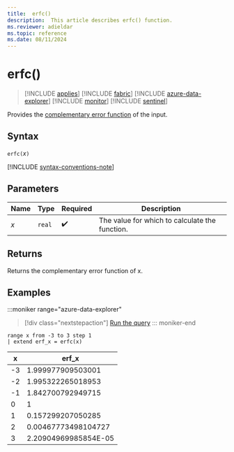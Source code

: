 ```yaml
---
title:  erfc()
description:  This article describes erfc() function.
ms.reviewer: adieldar
ms.topic: reference
ms.date: 08/11/2024
---
```

# erfc()

> [!INCLUDE [applies](../includes/applies-to-version/applies.md)] [!INCLUDE [fabric](../includes/applies-to-version/fabric.md)] [!INCLUDE [azure-data-explorer](../includes/applies-to-version/azure-data-explorer.md)] [!INCLUDE [monitor](../includes/applies-to-version/monitor.md)] [!INCLUDE [sentinel](../includes/applies-to-version/sentinel.md)]

Provides the [complementary error function](https://en.wikipedia.org/wiki/Error_function) of the input.

## Syntax

`erfc(`*x*`)`

[!INCLUDE [syntax-conventions-note](../includes/syntax-conventions-note.md)]

## Parameters

| Name | Type | Required | Description |
|--|--|--|--|
| *x* | `real` |  :heavy_check_mark: | The value for which to calculate the function. |

## Returns

Returns the complementary error function of x.

## Examples

:::moniker range="azure-data-explorer"
> [!div class="nextstepaction"]
> <a href="https://dataexplorer.azure.com/clusters/https%3a%2f%2fhelp.kusto.windows.net/databases/Samples?query=H4sIAAAAAAAEACtKzEtPVahQSCvKz1XQNVYoyVcwViguSS1QMOTlqlFIrShJzUtRSC1KS46vULAFMzQqNHm5ALKG5EY4AAAA" target="_blank">Run the query</a>
::: moniker-end

```kusto
range x from -3 to 3 step 1
| extend erf_x = erfc(x)
```

|x|erf_x|
| --- | ------ |
|-3|1.999977909503001|
|-2|1.995322265018953|
|-1|1.842700792949715|
|0|1|
|1|0.157299207050285|
|2|0.00467773498104727|
|3|2.20904969985854E-05|
